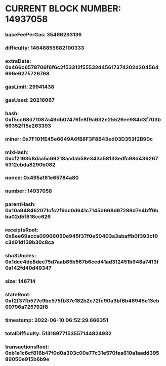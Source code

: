 # CURRENT BLOCK NUMBER: 14937058

### baseFeePerGas: 35466293136
### difficulty: 14648855882100333
### extraData: 0x466c6578706f6f6c2f53312f55532d45617374202d204564696e6275726768
### gasLimit: 29941438
### gasUsed: 20216067
### hash: 0xf5cc68d71087a49db07476fe8f9a632e25526ee984d3f703b59352f15e263393
### miner: 0x7F101fE45e6649A6fB8F3F8B43ed03D353f2B90c
### mixHash: 0xcf2193b8daa5c69218acdab58e343a58133edfc98d4392675312cbda8290b082
### nonce: 0x495a161e65784a80
### number: 14937058
### parentHash: 0x10a948462071cfc2f9ac0d641c7145b668d97288d7e4bff6bba02d5f818cc626
### receiptsRoot: 0x8ee69acca09906050e945f37f0e50403a3abaffb0f393cf0c3d91d139b30c8ca
### sha3Uncles: 0x1dcc4de8dec75d7aab85b567b6ccd41ad312451b948a7413f0a142fd40d49347
### size: 146714
### stateRoot: 0xf2f37fb577e9bc575fb37e182b2e72fc90a3bf6b46945e13eb09796a725792f8
### timestamp: 2022-06-10 06:52:29.666351
### totalDifficulty: 51318977153557144824932
### transactionsRoot: 0xb1e1c6cf816b47f0d0a303c00e77c31e570fea610a1aadd39589050e915b6b9e

